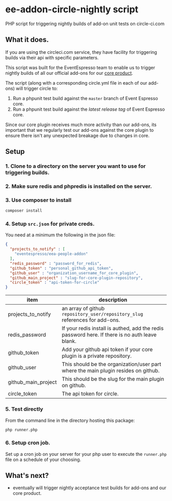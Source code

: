 # ee-addon-circle-nightly script

PHP script for triggering nightly builds of add-on unit tests on circle-ci.com

## What it does.

If you are using the circleci.com service, they have facility for triggering builds via their api with specific parameters.

This script was built for the EventEspresso team to enable us to trigger nightly builds of all our official add-ons for our [core product](https:/github.com/eventespresso/event-espresso-core).  

The script (along with a corresponding circle.yml file in each of our add-ons) will trigger circle to:

1. Run a phpunit test build against the `master` branch of Event Espresso core.
2. Run a phpunit test build against the *latest release tag* of Event Espresso core.

Since our core plugin receives much more activity than our add-ons, its important that we regularly test our add-ons against the core plugin to ensure there isn't any unexpected breakage due to changes in core.

## Setup

### 1. Clone to a directory on the server you want to use for triggering builds.
### 2. Make sure redis and phpredis is installed on the server.
### 3. Use composer to install

```bash
composer install
```

### 4. Setup `src.json` for private creds.

You need at a minimum the following in the json file:

```json
{
  "projects_to_notify" : [
    "eventespresso/eea-people-addon"
  ],
  "redis_password" : "password_for_redis",
  "github_token" : "personal_github_api_token",
  "github_user" : "organization_username_for_core_plugin",
  "github_main_project" : "slug-for-core-plugin-repository",
  "circle_token" : "api-token-for-circle"
}
```

| item | description |
|----- |--------------|
projects_to_notify | an array of github `repository_user/repository_slug` references for add-ons.
redis_password | If your redis install is authed, add the redis password here. If there is no auth leave blank.
github_token | Add your github api token if your core plugin is a private repository.
github_user | This should be the organization/user part where the main plugin resides on github.
github_main_project | This should be the slug for the main plugin on github.
circle_token | The api token for circle.

### 5. Test directly

From the command line in the directory hosting this package:
```bash
php runner.php
```

### 6. Setup cron job.

Set up a cron job on your server for your php user to execute the `runner.php` file on a schedule of your choosing.


## What's next?

- eventually will trigger nightly acceptance test builds for add-ons and our core product.

